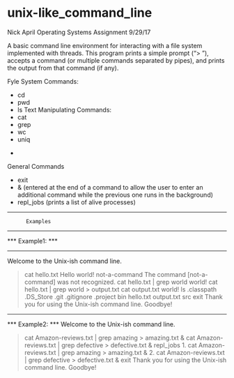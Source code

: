 # unix-like_command_line
Nick April
Operating Systems Assignment
9/29/17

A basic command line environment for interacting with a file system implemented with threads.
This program prints a simple prompt (“>   ”), accepts a command (or multiple commands separated by pipes), 
and prints the output from that command (if any).

Fyle System Commands:
- cd
- pwd
- ls
Text Manipulating Commands:
- cat
- grep
- wc
- uniq
- >
General Commands
- exit
- & (entered at the end of a command to allow the user to enter an additional command while the previous one runs in the background)
- repl_jobs (prints a list of alive processes)

********************************
          Examples                         
********************************

*** Example1: ***

********************************
Welcome to the Unix-ish command line.
> cat hello.txt
Hello 
world!
> not-a-command
The command [not-a-command] was not recognized.
> cat hello.txt | grep world
world!
> cat hello.txt | grep world > output.txt
> cat output.txt
world!
> ls
.classpath
.DS_Store
.git
.gitignore
.project
bin
hello.txt
output.txt
src
> exit
Thank you for using the Unix-ish command line. Goodbye!
********************************

*** Example2: ***
Welcome to the Unix-ish command line.
> cat Amazon-reviews.txt | grep amazing > amazing.txt &
> cat Amazon-reviews.txt | grep defective > defective.txt & 
> repl_jobs
    1. cat Amazon-reviews.txt | grep amazing > amazing.txt &
    2. cat Amazon-reviews.txt | grep defective > defective.txt &
> exit
Thank you for using the Unix-ish command line. Goodbye!
